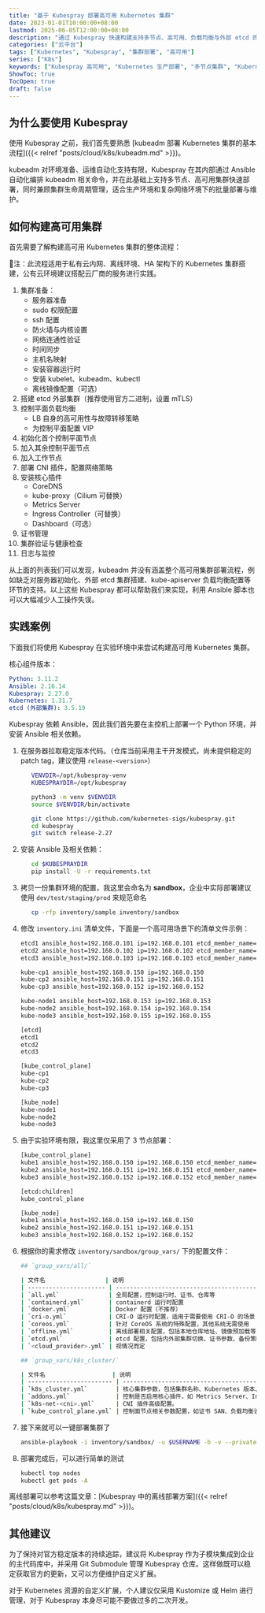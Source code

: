 ```yaml
---
title: "基于 Kubespray 部署高可用 Kubernetes 集群"
date: 2023-01-01T10:00:00+08:00
lastmod: 2025-06-05T12:00:00+08:00
description: "通过 Kubespray 快速构建支持多节点、高可用、负载均衡与外部 etcd 的 Kubernetes 集群，适用于生产环境部署。"
categories: ["云平台"]
tags: ["Kubernetes", "Kubespray", "集群部署", "高可用"]
series: ["K8s"]
keywords: ["Kubespray 高可用", "Kubernetes 生产部署", "多节点集群", "Kubernetes 集群搭建"]
ShowToc: true
TocOpen: true
draft: false
---
```


## 为什么要使用 Kubespray

使用 Kubespray 之前，我们首先要熟悉 [kubeadm 部署 Kubernetes 集群的基本流程]({{< relref "posts/cloud/k8s/kubeadm.md" >}})。

kubeadm 对环境准备、运维自动化支持有限，Kubespray 在其内部通过 Ansible 自动化编排 kubeadm 相关命令，并在此基础上支持多节点、高可用集群快速部署，同时兼顾集群生命周期管理，适合生产环境和复杂网络环境下的批量部署与维护。

## 如何构建高可用集群

首先需要了解构建高可用 Kubernetes 集群的整体流程：

📌注：此流程适用于私有云内网、离线环境、HA 架构下的 Kubernetes 集群搭建，公有云环境建议搭配云厂商的服务进行实践。

1. 集群准备：
   * 服务器准备
   * sudo 权限配置
   * ssh 配置
   * 防火墙与内核设置
   * 网络连通性验证
   * 时间同步
   * 主机名映射
   * 安装容器运行时
   * 安装 kubelet、kubeadm、kubectl
   * 离线镜像配置（可选）
1. 搭建 etcd 外部集群（推荐使用官方二进制，设置 mTLS）
1. 控制平面负载均衡
   * LB 自身的高可用性与故障转移策略
   * 为控制平面配置 VIP
1. 初始化首个控制平面节点
1. 加入其余控制平面节点
1. 加入工作节点
1. 部署 CNI 插件，配置网络策略
1. 安装核心插件
   * CoreDNS
   * kube-proxy（Cilium 可替换）
   * Metrics Server
   * Ingress Controller（可替换）
   * Dashboard（可选）
1. 证书管理
1. 集群验证与健康检查
1. 日志与监控

从上面的列表我们可以发现，kubeadm 并没有涵盖整个高可用集群部署流程，例如缺乏对服务器初始化、外部 etcd 集群搭建、kube-apiserver 负载均衡配置等环节的支持。以上这些 Kubespray 都可以帮助我们来实现，利用 Ansible 脚本也可以大幅减少人工操作失误。

## 实践案例

下面我们将使用 Kubespray 在实验环境中来尝试构建高可用 Kubernetes 集群。

核心组件版本：

```yaml
Python: 3.11.2
Ansible: 2.16.14
Kubespray: 2.27.0
Kubernetes: 1.31.7
etcd (外部集群): 3.5.19 
```

Kubespray 依赖 Ansible，因此我们首先要在主控机上部署一个 Python 环境，并安装 Ansible 相关依赖。

1. 在服务器拉取稳定版本代码。（仓库当前采用主干开发模式，尚未提供稳定的 patch tag，建议使用 `release-<version>`）

   ```bash
      VENVDIR=/opt/kubespray-venv
      KUBESPRAYDIR=/opt/kubespray

      python3 -m venv $VENVDIR
      source $VENVDIR/bin/activate

      git clone https://github.com/kubernetes-sigs/kubespray.git
      cd kubespray
      git switch release-2.27
   ```

1. 安装 Ansible 及相关依赖：

   ```bash
      cd $KUBESPRAYDIR
      pip install -U -r requirements.txt
   ```

1. 拷贝一份集群环境的配置，我这里会命名为 **sandbox**，企业中实际部署建议使用 `dev/test/staging/prod` 来规范命名

   ```bash
      cp -rfp inventory/sample inventory/sandbox
   ```

1. 修改 `inventory.ini` 清单文件，下面是一个高可用场景下的清单文件示例：

   ```bash
   etcd1 ansible_host=192.168.0.101 ip=192.168.0.101 etcd_member_name=etcd1
   etcd2 ansible_host=192.168.0.102 ip=192.168.0.102 etcd_member_name=etcd2
   etcd3 ansible_host=192.168.0.103 ip=192.168.0.103 etcd_member_name=etcd3

   kube-cp1 ansible_host=192.168.0.150 ip=192.168.0.150
   kube-cp2 ansible_host=192.168.0.151 ip=192.168.0.151
   kube-cp3 ansible_host=192.168.0.152 ip=192.168.0.152

   kube-node1 ansible_host=192.168.0.153 ip=192.168.0.153
   kube-node2 ansible_host=192.168.0.154 ip=192.168.0.154
   kube-node3 ansible_host=192.168.0.155 ip=192.168.0.155

   [etcd]
   etcd1
   etcd2
   etcd3

   [kube_control_plane]
   kube-cp1
   kube-cp2
   kube-cp3

   [kube_node]
   kube-node1
   kube-node2
   kube-node3
   ```

1. 由于实验环境有限，我这里仅采用了 3 节点部署：

   ```bash
   [kube_control_plane]
   kube1 ansible_host=192.168.0.150 ip=192.168.0.150 etcd_member_name=etcd1
   kube2 ansible_host=192.168.0.151 ip=192.168.0.151 etcd_member_name=etcd2
   kube3 ansible_host=192.168.0.152 ip=192.168.0.152 etcd_member_name=etcd3

   [etcd:children]
   kube_control_plane

   [kube_node]
   kube1 ansible_host=192.168.0.150 ip=192.168.0.150
   kube2 ansible_host=192.168.0.151 ip=192.168.0.151
   kube3 ansible_host=192.168.0.152 ip=192.168.0.152  
   ```

1. 根据你的需求修改 `inventory/sandbox/group_vars/` 下的配置文件：

   ```bash
   ## `group_vars/all/`

   | 文件名                 | 说明                                                |
   | ---------------------- | --------------------------------------------------- |
   | `all.yml`              | 全局配置，控制运行时、证书、仓库等                  |
   | `containerd.yml`       | containerd 运行时配置                               |
   | `docker.yml`           | Docker 配置（不推荐）                               |
   | `cri-o.yml`            | CRI-O 运行时配置，适用于需要使用 CRI-O 的场景       |
   | `coreos.yml`           | 针对 CoreOS 系统的特殊配置，其他系统无需使用        |
   | `offline.yml`          | 离线部署相关配置，包括本地仓库地址、镜像预加载等    |
   | `etcd.yml`             | etcd 配置，包括内外部集群切换、证书参数、备份策略等 |
   | `<cloud_provider>.yml` | 视情况而定                                          |

   ## `group_vars/k8s_cluster/`
   
   | 文件名                   | 说明                                                                      |
   | ------------------------ | ------------------------------------------------------------------------- |
   | `k8s_cluster.yml`        | 核心集群参数，包括集群名称、Kubernetes 版本、控制面 VIP、LB 地址等        |
   | `addons.yml`             | 控制是否启用核心插件，如 Metrics Server、Ingress Controller、Dashboard 等 |
   | `k8s-net-<cni>.yml`      | CNI 插件高级配置。                                                        |
   | `kube_control_plane.yml` | 控制面节点相关参数配置，如证书 SAN、负载均衡设置等                        |
   ```

1. 接下来就可以一键部署集群了

   ```bash
   ansible-playbook -i inventory/sandbox/ -u $USERNAME -b -v --private-key=~/.ssh/id_rsa cluster.yml
   ```

1. 部署完成后，可以进行简单的测试

   ```bash
   kubectl top nodes
   kubectl get pods -A
   ```

离线部署可以参考这篇文章：[Kubespray 中的离线部署方案]({{< relref "posts/cloud/k8s/kubespray.md" >}})。

## 其他建议

为了保持对官方稳定版本的持续追踪，建议将 Kubespray 作为子模块集成到企业的主代码库中，并采用 Git Submodule 管理 Kubespray 仓库。这样做既可以稳定获取官方的更新，又可以方便维护自定义扩展。

对于 Kubernetes 资源的自定义扩展，个人建议仅采用 Kustomize 或 Helm 进行管理，对于 Kubespray 本身尽可能不要做过多的二次开发。

